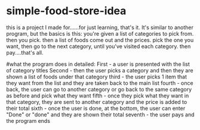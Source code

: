 # simple-food-store-idea
this is a project I made for......for just learning, that's it. It's similar to another program, but the basics is this: you're given a list of categories to pick from. then you pick. then a list of foods come out and the prices. pick the one you want, then go to the next category, until you've visited each category. then pay....that's all.

#what the program does in detailed:
First - a user is presented with the list of category titles
Second - then the user picks a category and then they are shown a list of foods under that category
third - the user picks 1 item that they want from the list and they are taken back to the main list
fourth - once back, the user can go to another category or go back to the same category as before and pick what they want
fifth - once they pick what they want in that category, they are sent to another category and the price is added to their total
sixth - once the user is done, at the bottom, the user can enter "Done" or "done" and they are shown their total
seventh - the user pays and the program ends

